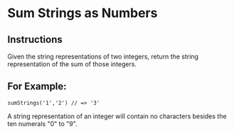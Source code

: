 # Sum Strings as Numbers

## Instructions

Given the string representations of two integers, return the string representation of the sum of those integers.

## For Example:
```
sumStrings('1','2') // => '3'
```

A string representation of an integer will contain no characters besides the ten numerals "0" to "9".